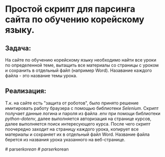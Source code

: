 # Простой скрипт для парсинга сайта по обучению корейскому языку.

## Задача:
На сайте по обучению корейскому языку необходимо найти все уроки по определенной теме, вытащить все материалы со страницы с уроком и сохранить в отдельный файл (например Word).
Назавание каждого файла - это название темы урока.

## Реализация:
Т.к. на сайте есть "защита от роботов", было принято решение имитировать работу браузера с помощью библиотеки *Selenium*.
Скрипт получает данные логина и пароля из файла .env при помощи библиотеки *python-dotenv*, далее выполняется авторизация на странице курсов, далее выполняется поиск интересующего курса.
После чего скрипт поочередно заходит на страницу каждого урока, копирует все материалы и сохраняет их в отдельный файл Word.
Название файла берется из названия урока указанного на веб-странице.

#   p a r s e r _ k o r e a n  
 #   p a r s e r _ k o r e a n  
 